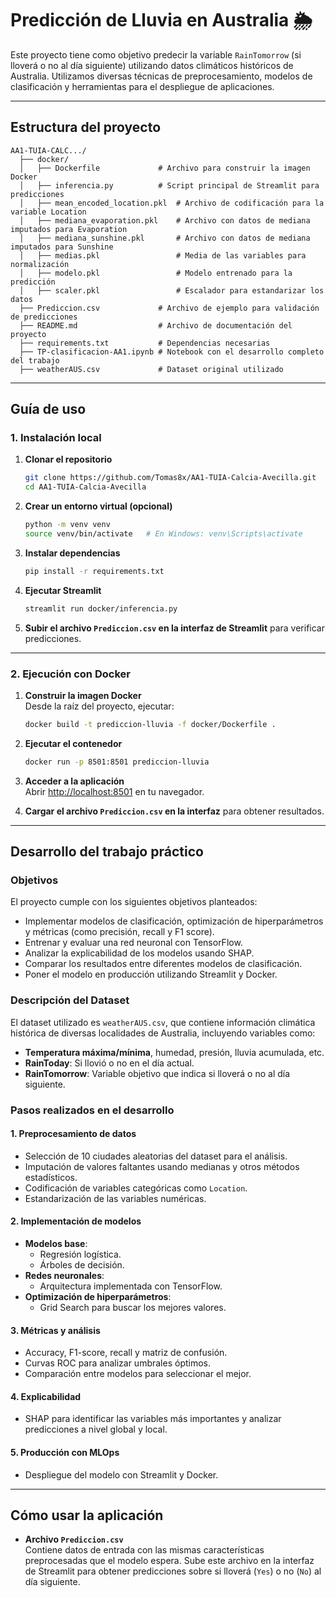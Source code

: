 # **Predicción de Lluvia en Australia** 🌦️  

Este proyecto tiene como objetivo predecir la variable `RainTomorrow` (si lloverá o no al día siguiente) utilizando datos climáticos históricos de Australia. Utilizamos diversas técnicas de preprocesamiento, modelos de clasificación y herramientas para el despliegue de aplicaciones.

---

## **Estructura del proyecto**

```plaintext
AA1-TUIA-CALC.../
  ├── docker/
  │   ├── Dockerfile             # Archivo para construir la imagen Docker
  │   ├── inferencia.py          # Script principal de Streamlit para predicciones
  │   ├── mean_encoded_location.pkl  # Archivo de codificación para la variable Location
  │   ├── mediana_evaporation.pkl    # Archivo con datos de mediana imputados para Evaporation
  │   ├── mediana_sunshine.pkl       # Archivo con datos de mediana imputados para Sunshine
  │   ├── medias.pkl                 # Media de las variables para normalización
  │   ├── modelo.pkl                 # Modelo entrenado para la predicción
  │   ├── scaler.pkl                 # Escalador para estandarizar los datos
  ├── Prediccion.csv             # Archivo de ejemplo para validación de predicciones
  ├── README.md                  # Archivo de documentación del proyecto
  ├── requirements.txt           # Dependencias necesarias
  ├── TP-clasificacion-AA1.ipynb # Notebook con el desarrollo completo del trabajo
  ├── weatherAUS.csv             # Dataset original utilizado
```

---

## **Guía de uso**

### **1. Instalación local**

1. **Clonar el repositorio**  
   ```bash
   git clone https://github.com/Tomas8x/AA1-TUIA-Calcia-Avecilla.git
   cd AA1-TUIA-Calcia-Avecilla
   ```

2. **Crear un entorno virtual (opcional)**  
   ```bash
   python -m venv venv
   source venv/bin/activate   # En Windows: venv\Scripts\activate
   ```

3. **Instalar dependencias**  
   ```bash
   pip install -r requirements.txt
   ```

4. **Ejecutar Streamlit**  
   ```bash
   streamlit run docker/inferencia.py
   ```

5. **Subir el archivo `Prediccion.csv` en la interfaz de Streamlit** para verificar predicciones.

---

### **2. Ejecución con Docker**

1. **Construir la imagen Docker**  
   Desde la raíz del proyecto, ejecutar:  
   ```bash
   docker build -t prediccion-lluvia -f docker/Dockerfile .
   ```

2. **Ejecutar el contenedor**  
   ```bash
   docker run -p 8501:8501 prediccion-lluvia
   ```

3. **Acceder a la aplicación**  
   Abrir [http://localhost:8501](http://localhost:8501) en tu navegador.

4. **Cargar el archivo `Prediccion.csv` en la interfaz** para obtener resultados.

---

## **Desarrollo del trabajo práctico**

### **Objetivos**

El proyecto cumple con los siguientes objetivos planteados:  

- Implementar modelos de clasificación, optimización de hiperparámetros y métricas (como precisión, recall y F1 score).  
- Entrenar y evaluar una red neuronal con TensorFlow.  
- Analizar la explicabilidad de los modelos usando SHAP.  
- Comparar los resultados entre diferentes modelos de clasificación.  
- Poner el modelo en producción utilizando Streamlit y Docker.

### **Descripción del Dataset**

El dataset utilizado es `weatherAUS.csv`, que contiene información climática histórica de diversas localidades de Australia, incluyendo variables como:
- **Temperatura máxima/mínima**, humedad, presión, lluvia acumulada, etc.  
- **RainToday**: Si llovió o no en el día actual.  
- **RainTomorrow**: Variable objetivo que indica si lloverá o no al día siguiente.  

### **Pasos realizados en el desarrollo**  

#### **1. Preprocesamiento de datos**  
- Selección de 10 ciudades aleatorias del dataset para el análisis.  
- Imputación de valores faltantes usando medianas y otros métodos estadísticos.  
- Codificación de variables categóricas como `Location`.  
- Estandarización de las variables numéricas.  

#### **2. Implementación de modelos**  
- **Modelos base**:  
  - Regresión logística.  
  - Árboles de decisión.  
- **Redes neuronales**:  
  - Arquitectura implementada con TensorFlow.  
- **Optimización de hiperparámetros**:  
  - Grid Search para buscar los mejores valores.  

#### **3. Métricas y análisis**  
- Accuracy, F1-score, recall y matriz de confusión.  
- Curvas ROC para analizar umbrales óptimos.  
- Comparación entre modelos para seleccionar el mejor.  

#### **4. Explicabilidad**  
- SHAP para identificar las variables más importantes y analizar predicciones a nivel global y local.  

#### **5. Producción con MLOps**  
- Despliegue del modelo con Streamlit y Docker.  

---

## **Cómo usar la aplicación**

- **Archivo `Prediccion.csv`**  
  Contiene datos de entrada con las mismas características preprocesadas que el modelo espera. Sube este archivo en la interfaz de Streamlit para obtener predicciones sobre si lloverá (`Yes`) o no (`No`) al día siguiente.

